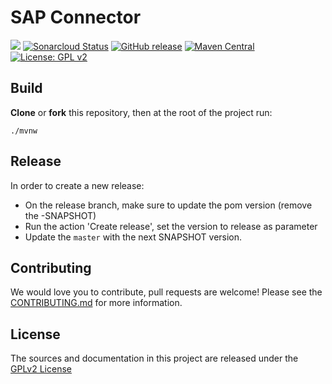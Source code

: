 # SAP Connector
![](https://github.com/bonitasoft/bonita-connector-sap/workflows/Build/badge.svg)
[![Sonarcloud Status](https://sonarcloud.io/api/project_badges/measure?project=bonitasoft_bonita-connector-sap&metric=alert_status)](https://sonarcloud.io/dashboard?id=bonitasoft_bonita-connector-sap)
[![GitHub release](https://img.shields.io/github/v/release/bonitasoft/bonita-connector-sap?color=blue&label=Release)](https://github.com/bonitasoft/bonita-connector-sap/releases)
[![Maven Central](https://img.shields.io/maven-central/v/org.bonitasoft.connectors/bonita-connector-sap.svg?label=Maven%20Central&color=orange)](https://search.maven.org/search?q=g:%22org.bonitasoft.connectors%22%20AND%20a:%22bonita-connector-sap%22)
[![License: GPL v2](https://img.shields.io/badge/License-GPL%20v2-yellow.svg)](https://www.gnu.org/licenses/old-licenses/gpl-2.0.en.html)

## Build

__Clone__ or __fork__ this repository, then at the root of the project run:

`./mvnw`

## Release

In order to create a new release:
- On the release branch, make sure to update the pom version (remove the -SNAPSHOT)
- Run the action 'Create release', set the version to release as parameter
- Update the `master` with the next SNAPSHOT version.

## Contributing

We would love you to contribute, pull requests are welcome! Please see the [CONTRIBUTING.md](CONTRIBUTING.md) for more information.

## License

The sources and documentation in this project are released under the [GPLv2 License](LICENSE)
